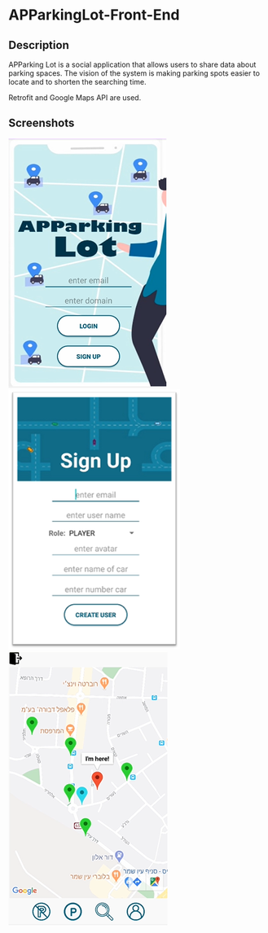 # APParkingLot-Front-End

## Description
APParking Lot is a social application that allows users to share data about parking spaces. The vision of the system is making parking spots easier to locate and to shorten the searching time.

Retrofit and Google Maps API are used.


## Screenshots

<p float="left">
  <img src="docc/login.png" alt="login"</img>
  <img src="docc/signup.png" alt="sign up"</img>
  <img src="docc/map.png" alt="map"</img>
</p>


